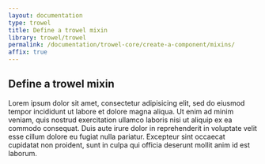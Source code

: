```yaml
---
layout: documentation
type: trowel
title: Define a trowel mixin
library: trowel/trowel
permalink: /documentation/trowel-core/create-a-component/mixins/
affix: true
---
```


##  Define a trowel mixin

Lorem ipsum dolor sit amet, consectetur adipisicing elit, sed do eiusmod tempor incididunt ut labore et dolore magna aliqua. Ut enim ad minim veniam, quis nostrud exercitation ullamco laboris nisi ut aliquip ex ea commodo consequat. Duis aute irure dolor in reprehenderit in voluptate velit esse cillum dolore eu fugiat nulla pariatur. Excepteur sint occaecat cupidatat non proident, sunt in culpa qui officia deserunt mollit anim id est laborum.